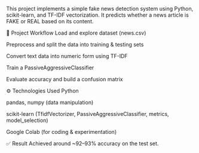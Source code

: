 This project implements a simple fake news detection system using Python, scikit-learn, and TF-IDF vectorization.
It predicts whether a news article is FAKE or REAL based on its content.

📌 Project Workflow
Load and explore dataset (news.csv)

Preprocess and split the data into training & testing sets

Convert text data into numeric form using TF-IDF

Train a PassiveAggressiveClassifier

Evaluate accuracy and build a confusion matrix

⚙️ Technologies Used
Python

pandas, numpy (data manipulation)

scikit-learn (TfidfVectorizer, PassiveAggressiveClassifier, metrics, model_selection)

Google Colab (for coding & experimentation)

✅ Result
Achieved around ~92–93% accuracy on the test set.

